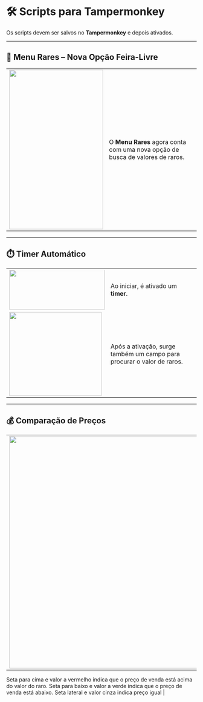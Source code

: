 # 🛠️ Scripts para Tampermonkey

Os scripts devem ser salvos no **Tampermonkey** e depois ativados.

---

## 📌 Menu Rares – Nova Opção Feira-Livre
| | |
|---|---|
| <img width="248" height="422" src="https://github.com/user-attachments/assets/d0be8edf-9ae3-4fa1-ae4a-3d13b98a5f34" /> | O **Menu Rares** agora conta com uma nova opção de busca de valores de raros. |

---

## ⏱️ Timer Automático
| | |
|---|---|
| <img width="252" height="106" src="https://github.com/user-attachments/assets/de6ade53-8dc4-427f-bf46-c54536fc1847" /> | Ao iniciar, é ativado um **timer**. |
| <img width="244" height="222" src="https://github.com/user-attachments/assets/bb8b9210-b68a-48df-a71d-00662385af01" /> | Após a ativação, surge também um campo para procurar o valor de raros. |

---

## 💰 Comparação de Preços
| | |
|---|---|
| <img width="750" height="615" src="https://github.com/user-attachments/assets/53ba2ef3-92d3-4f65-b16e-39234f20802e" /> | A *feira-livre* agora apresenta uma **comparação de preço de venda / valor**, com visualização intuitiva. 
Seta para cima e valor a vermelho indica que o preço de venda está acima do valor do raro. 
Seta para baixo e valor a verde indica que o preço de venda está abaixo. 
Seta lateral e valor cinza indica preço igual |
